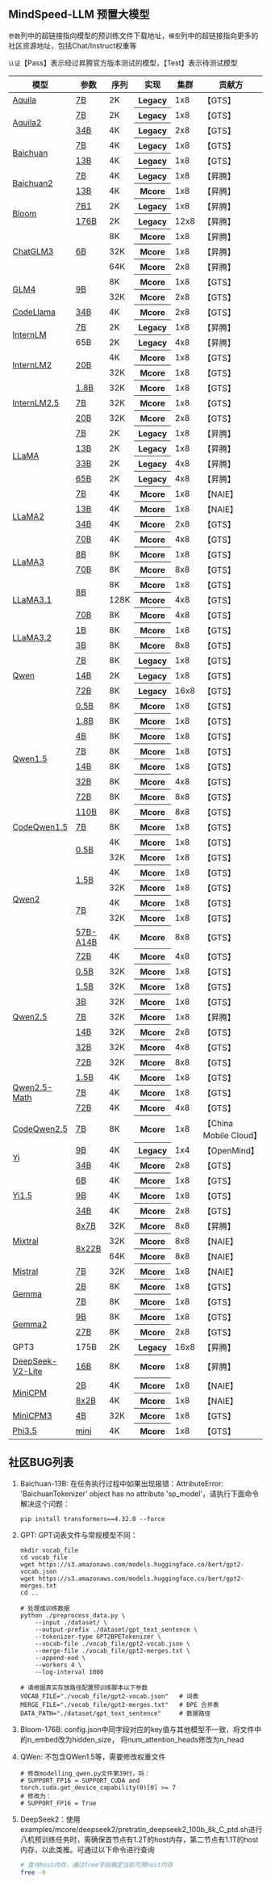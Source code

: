 ## MindSpeed-LLM 预置大模型

`参数`列中的超链接指向模型的预训练文件下载地址，`模型`列中的超链接指向更多的社区资源地址，包括Chat/Instruct权重等

`认证`【Pass】表示经过昇腾官方版本测试的模型，【Test】表示待测试模型

<table>
  <thead>
    <tr>
      <th>模型</th>
      <th>参数</th>
      <th>序列</th>
      <th>实现</th>
      <th>集群</th>
      <th>贡献方</th>
      <th>认证</th>
    </tr>
  </thead>
  <tbody>
    <tr>
      <td rowspan="1"><a href="https://huggingface.co/collections/BAAI/aquila-6698657124de09d10cd7a83f">Aquila</a></td>
      <td><a href="https://huggingface.co/BAAI/Aquila-7B/tree/main">7B</a></td>
      <td>2K</td>
      <th>Legacy</th>
      <td> 1x8</td>
      <td>【GTS】</td>
      <td>【Pass】</td>
    </tr>
    <tr>
      <td rowspan="2"><a href="https://huggingface.co/collections/BAAI/aquila-6698657124de09d10cd7a83f">Aquila2</a></td>
      <td><a href="https://huggingface.co/BAAI/Aquila2-7B/tree/main">7B</a></td>
      <td>2K</td>
      <th>Legacy</th>
      <td> 1x8</td>
      <td>【GTS】</td>
      <td>【Test】</td>
    </tr>
    <tr>
      <td><a href="https://huggingface.co/BAAI/Aquila2-34B/tree/main">34B</a></td>
      <td>4K</td>
      <th>Legacy</th>
      <td> 2x8</td>
      <td>【GTS】</td>
      <td>【Test】</td>
    </tr>
    <tr>
      <td rowspan="2"><a href="https://huggingface.co/baichuan-inc">Baichuan</a></td>
      <td><a href="https://huggingface.co/baichuan-inc/Baichuan-7B/tree/main">7B</a></td>
      <td>4K</td>
      <th>Legacy</th>
      <td> 1x8</td>
      <td>【GTS】</td>
      <td>【Pass】</td>
    </tr>
    <tr>
      <td><a href="https://huggingface.co/baichuan-inc/Baichuan-13B-Base/tree/main">13B</a></td>
      <td>4K</td>
      <th>Legacy</th>
      <td> 1x8</td>
      <td>【GTS】</td>
      <td>【Pass】</td>
    </tr>
    <tr>
      <td rowspan="2"><a href="https://huggingface.co/baichuan-inc">Baichuan2</a></td>
      <td><a href="https://huggingface.co/baichuan-inc/Baichuan2-7B-Base/tree/main">7B</a></td>
      <td>4K</td>
      <th>Legacy</th>
      <td> 1x8</td>
      <td>【昇腾】</td>
      <td>【Pass】</td>
    </tr>
    <tr>
      <td><a href="https://huggingface.co/baichuan-inc/Baichuan2-13B-Base/tree/main">13B</a></td>
      <td>4K</td>
      <th>Mcore</th>
      <td> 1x8</td>
      <td>【昇腾】</td>
      <td>【Pass】</td>
    </tr>
    <tr>
      <td rowspan="2"><a href="https://huggingface.co/bigscience">Bloom</a></td>
      <td><a href="https://huggingface.co/bigscience/bloom-7b1/tree/main">7B1</a></td>
      <td>2K</td>
      <th>Legacy</th>
      <td> 1x8</td>
      <td>【昇腾】</td>
      <td>【Pass】</td>
    </tr>
    <tr>
      <td><a href="https://huggingface.co/bigscience/bloom/tree/main">176B</td>
      <td>2K</td>
      <th>Legacy</th>
      <td >12x8</td>
      <td>【昇腾】</td>
      <td>【Pass】</td>
    </tr>
    <tr>
      <td rowspan="3"><a href="https://huggingface.co/THUDM">ChatGLM3</a></td>
      <td rowspan="3"><a href="https://huggingface.co/THUDM/chatglm3-6b-base/tree/main">6B</a></td>
      <td>8K</td>
      <th>Mcore</th>
      <td >1x8</td>
      <td>【昇腾】</td>
      <td>【Test】</td>
    </tr>
    <tr>
      <td>32K</td>
      <th>Mcore</th>
      <td >1x8</td>
      <td>【昇腾】</td>
      <td>【Test】</td>
    </tr>
    <tr>
      <td>64K</td>
      <th>Mcore</th>
      <td >2x8</td>
      <td>【昇腾】</td>
      <td>【Test】</td>
    </tr>
    <tr>
      <td rowspan="2"><a href="https://huggingface.co/THUDM">GLM4</a></td>
      <td rowspan="2"><a href="https://huggingface.co/THUDM/glm-4-9b">9B</a></td>
      <td> 8K </td>
      <th>Mcore</th>
      <td> 1x8 </td>
      <td>【GTS】</td>
      <td>【Test】</td>
    </tr>
    <tr>
      <td> 32K </td>
      <th>Mcore</th>
      <td> 2x8 </td>
      <td>【GTS】</td>
      <td>【Test】</td>
    </tr>
    <tr>
      <td rowspan="1"><a href="https://huggingface.co/codellama">CodeLlama</a></td>
      <td><a href="https://huggingface.co/codellama/CodeLlama-34b-hf/tree/main">34B</a></td>
      <td>4K</td>
      <th>Mcore</th>
      <td> 2x8</td>
      <td>【GTS】</td>
      <td>【Test】</td>
    </tr>
    <tr>
      <td rowspan="2"><a href="https://huggingface.co/internlm">InternLM</a></td>
      <td><a href="https://huggingface.co/internlm/internlm-7b/tree/main">7B</a></td>
      <td>2K</td>
      <th>Legacy</th>
      <td>1x8</td>
      <td>【昇腾】</td>
      <td>【Pass】</td>
    </tr>
    <tr>
      <td >65B</td>
      <td>2K</td>
      <th>Legacy</th>
      <td >4x8</td>
      <td>【昇腾】</td>
      <td>【Pass】</td>
    </tr>
    <tr>
      <td rowspan="2"> <a href="https://huggingface.co/internlm">InternLM2</a> </td>
      <td rowspan="2"> <a href="https://huggingface.co/Internlm/Internlm2-chat-20b/tree/main">20B</a> </td>
      <td> 4K </td>
      <th> Mcore </th>
      <td> 1x8 </td>
      <td>【GTS】</td>
      <td>【Test】</td>
      <tr>
      <td> 32K </td>
      <th> Mcore </th>
      <td> 1x8 </td>
      <td>【GTS】</td>
      <td>【Test】</td>
    </tr>
    <tr>
      <td rowspan="3"> <a href="https://huggingface.co/internlm">InternLM2.5</a> </td>
      <td><a href="https://huggingface.co/internlm/internlm2_5-1_8b/tree/main">1.8B</a></td>
      <td> 32K </td>
      <th> Mcore </th>
      <td> 1x8 </td>
      <td>【GTS】</td>
      <td>【Test】</td>
    </tr>
    <tr>
      <td><a href="https://huggingface.co/internlm/internlm2_5-7b/tree/main">7B</a></td>
      <td> 32K </td>
      <th> Mcore </th>
      <td> 1x8 </td>
      <td>【GTS】</td>
      <td>【Test】</td>
    </tr>
    <tr>
      <td><a href="https://huggingface.co/internlm/internlm2_5-20b/tree/main">20B</a></td>
      <td> 32K </td>
      <th> Mcore </th>
      <td> 2x8 </td>
      <td>【GTS】</td>
      <td>【Test】</td>
    </tr>
    <tr>
      <td rowspan="4"><a href="https://huggingface.co/meta-llama">LLaMA</td>
      <td><a href="https://huggingface.co/huggyllama/llama-7b/tree/main">7B</a></td>
      <td>2K</td>
      <th>Legacy</th>
      <td>1x8</td>
      <td>【昇腾】</td>
      <td>【Pass】</td>
    </tr>
    <tr>
      <td><a href="https://huggingface.co/ruibin-wang/llama-13b-hf">13B</a></td>
      <td>2K</td>
      <th>Legacy</th>
      <td>1x8</td>
      <td>【昇腾】</td>
      <td>【Pass】</td>
    </tr>
    <tr>
        <td><a href="https://huggingface.co/pinkmanlove/llama-33b-hf/tree/main">33B</a></td>
        <td>2K</td>
        <th>Legacy</th>
        <td>4x8</td>
        <td>【昇腾】</td>
      <td>【Pass】</td>
    </tr>
    <tr>
      <td><a href="https://huggingface.co/pinkmanlove/llama-65b-hf">65B</a></td>
      <td>2K</td>
      <th>Legacy</th>
      <td>4x8</td>
      <td>【昇腾】</td>
      <td>【Pass】</td>
    </tr>
    <tr>
      <td rowspan="4"><a href="https://huggingface.co/meta-llama">LLaMA2</td>
      <td><a href="https://huggingface.co/daryl149/llama-2-7b-hf/tree/main">7B</a></td>
      <td>4K</td>
      <th>Mcore</th>
      <td>1x8</td>
      <td>【NAIE】</td>
      <td>【Pass】</td>
    </tr>
    <tr>
      <td><a href="https://huggingface.co/NousResearch/Llama-2-13b-hf/tree/main">13B</a></td>
      <td>4K</td>
      <th>Mcore</th>
      <td>1x8</td>
      <td>【NAIE】</td>
      <td>【Pass】</td>
    </tr>
    <tr>
      <td><a href="https://huggingface.co/codellama/CodeLlama-34b-Instruct-hf/tree/main">34B</a></td>
      <td>4K</td>
      <th>Mcore</th>
      <td>2x8</td>
      <td>【GTS】</td>
      <td>【Pass】</td>
    </tr>
    <tr>
      <td><a href="https://huggingface.co/meta-llama/Llama-2-70b-hf">70B</a></td>
      <td>4K</td>
      <th>Mcore</th>
      <td>4x8</td>
      <td>【GTS】</td>
      <td>【Pass】</td>
    </tr>
    <tr>
      <td rowspan="2"><a href="https://huggingface.co/meta-llama">LLaMA3</td>
      <td><a href="https://huggingface.co/unsloth/llama-3-8b/tree/main">8B</a></td>
      <td> 8K </td>
      <th>Mcore</th>
      <td>1x8</td>
      <td>【GTS】</td>
      <td>【Test】</td>
    </tr>
    <tr>
      <td><a href="https://huggingface.co/v2ray/Llama-3-70B/tree/main">70B</a></td>
      <td> 8K </td>
      <th>Mcore</th>
      <td>8x8</td>
      <td>【GTS】</td>
      <td>【Test】</td>
    </tr>
    <tr>
      <td rowspan="3"><a href="https://modelscope.cn/organization/LLM-Research">LLaMA3.1</td>
      <td rowspan="2"><a href="https://modelscope.cn/models/LLM-Research/Meta-Llama-3.1-8B">8B</a></td>
      <td> 8K </td>
      <th>Mcore</th>
      <td>1x8</td>
      <td>【GTS】</td>
      <td>【Test】</td>
    </tr>
    <tr>
      <td>128K</td>
      <th>Mcore</th>
      <td>4x8</td>
      <td>【GTS】</td>
      <td>【Test】</td>
    </tr>
    <tr>
      <td><a href="https://modelscope.cn/models/LLM-Research/Meta-Llama-3.1-70B">70B</a></td>
      <td>8K</td>
      <th>Mcore</th>
      <td>4x8</td>
      <td>【GTS】</td>
      <td>【Test】</td>
    </tr>
    <tr>
      <td rowspan="2"><a href="https://huggingface.co/meta-llama">LLaMA3.2</td>
      <td><a href="https://huggingface.co/unsloth/Llama-3.2-1B/tree/main">1B</a></td>
      <td> 8K </td>
      <th>Mcore</th>
      <td>1x8</td>
      <td>【GTS】</td>
      <td>【Test】</td>
    </tr>
    <tr>
      <td><a href="https://huggingface.co/unsloth/Llama-3.2-3B/tree/main">3B</a></td>
      <td> 8K </td>
      <th>Mcore</th>
      <td>8x8</td>
      <td>【GTS】</td>
      <td>【Test】</td>
    </tr>
    <tr>
      <td rowspan="3"><a href="https://huggingface.co/Qwen">Qwen</a></td>
      <td><a href="https://huggingface.co/Qwen/Qwen-7B/tree/main">7B</a></td>
      <td> 8K </td>
      <th>Legacy</th>
      <td>1x8</td>
      <td>【GTS】</td>
      <td>【Pass】</td>
    </tr>
    <tr>
      <td><a href="https://huggingface.co/Qwen/Qwen-14B/tree/main">14B</a></td>
      <td>2K</td>
      <th>Legacy</th>
      <td>1x8</td>
      <td>【GTS】</td>
      <td>【Pass】</td>
    </tr>
    <tr>
      <td><a href="https://huggingface.co/Qwen/Qwen-72B/tree/main">72B</a></td>
      <td> 8K </td>
      <th>Legacy</th>
      <td>16x8</td>
      <td>【GTS】</td>
      <td>【Pass】</td>
    </tr>
    </tr>
       <tr>
      <td rowspan="8"><a href="https://huggingface.co/Qwen">Qwen1.5</a></td>
      <td> <a href="https://huggingface.co/Qwen/Qwen1.5-0.5B/tree/main">0.5B</a> </td>
      <td> 8K </td>
      <th>Mcore</th>
      <td> 1x8 </td>
      <td>【GTS】</td>
      <td>【Test】</td>
      <tr>
      <td> <a href="https://huggingface.co/Qwen/Qwen1.5-1.8B/tree/main">1.8B</a> </td>
      <td> 8K </td>
      <th>Mcore</th>
      <td> 1x8 </td>
      <td>【GTS】</td>
      <td>【Test】</td>
      <tr>
      <td> <a href="https://huggingface.co/Qwen/Qwen1.5-4B/tree/main">4B</a> </td>
      <td> 8K </td>
      <th>Mcore</th>
      <td> 1x8 </td>
      <td>【GTS】</td>
      <td>【Test】</td>
      <tr>
      <td> <a href="https://huggingface.co/Qwen/Qwen1.5-7B/tree/main">7B</a> </td>
      <td> 8K </td>
      <th>Mcore</th>
      <td> 1x8 </td>
      <td>【GTS】</td>
      <td>【Test】</td>
      <tr>
      <td> <a href="https://huggingface.co/Qwen/Qwen1.5-14B/tree/main">14B</a> </td>
      <td> 8K </td>
      <th>Mcore</th>
      <td> 1x8 </td>
      <td>【GTS】</td>
      <td>【Test】</td>
      <tr>
      <td> <a href="https://huggingface.co/Qwen/Qwen1.5-32B/tree/main">32B</a> </td>
      <td> 8K </td>
      <th> Mcore </th>
      <td> 4x8 </td>
      <td>【GTS】</td>
      <td>【Test】</td>
      <tr>
      <td> <a href="https://huggingface.co/Qwen/Qwen1.5-72B/tree/main">72B</a> </td>
      <td> 8K </td>
      <th> Mcore </th>
      <td> 8x8 </td>
      <td>【GTS】</td>    
      <td>【Test】</td>
      <tr>
      <td> <a href="https://huggingface.co/Qwen/Qwen1.5-110B/tree/main">110B</a> </td>
      <td> 8K </td>
      <th>Mcore</th>
      <td> 8x8 </td>
      <td>【GTS】</td>    
      <td>【Test】</td>
    </tr>
    </tr>
      <td rowspan="1"><a href="https://huggingface.co/Qwen">CodeQwen1.5</a></td>
      <td> <a href="https://huggingface.co/Qwen/CodeQwen1.5-7B">7B</a> </td>
      <td> 8K </td>
      <th>Mcore</th>
      <td> 1x8 </td>
      <td>【GTS】</td>    
      <td>【Test】</td>
    </tr>
    </tr>
       <tr>
       <td rowspan="8"><a href="https://huggingface.co/Qwen">Qwen2</a></td>
      <td rowspan="2"> <a href="https://huggingface.co/Qwen/Qwen2-0.5B/tree/main">0.5B</a> </td>
      <td> 4K </td>
      <th> Mcore </th>
      <td> 1x8 </td>
      <td>【GTS】</td>
      <td>【Test】</td>
      <tr>
      <td> 32K </td>
      <th> Mcore </th>
      <td> 1x8 </td>
      <td>【GTS】</td>
      <td>【Test】</td>
      <tr>
      <td rowspan="2"> <a href="https://huggingface.co/Qwen/Qwen2-1.5B/tree/main">1.5B</a> </td>
      <td> 4K </td>
      <th> Mcore </th>
      <td> 1x8 </td>
      <td>【GTS】</td>
      <td>【Test】</td>
      <tr>
      <td> 32K </td>
      <th> Mcore </th>
      <td> 1x8 </td>
      <td>【GTS】</td>
      <td>【Test】</td>
      <tr>
      <td rowspan="2"><a href="https://huggingface.co/Qwen/Qwen2-7B/tree/main">7B</a></td>
      <td> 4K</td>
      <th>Mcore</th>
      <td>1x8</td>
      <td>【GTS】</td>
      <td>【Test】</td>
      <tr>
      <td> 32K</td>
      <th>Mcore</th>
      <td>1x8</td>
      <td>【GTS】</td>
      <td>【Test】</td>
      <tr>
      <td><a href="https://huggingface.co/Qwen/Qwen2-57B-A14B/tree/main">57B-A14B</a></td>
      <td> 4K</td>
      <th>Mcore</th>
      <td>8x8</td>
      <td>【GTS】</td>
      <td>【Test】</td>
      <tr>
      <td><a href="https://huggingface.co/Qwen/Qwen2-72B/tree/main">72B</a></td>
      <td> 4K</td>
      <th>Mcore</th>
      <td>4x8</td>
      <td>【GTS】</td>
      <td>【Test】</td>
    </tr>
    <tr>
      <td rowspan="7"><a href="https://huggingface.co/Qwen">Qwen2.5</a></td>
      <td><a href="https://huggingface.co/Qwen/Qwen2.5-0.5B/tree/main">0.5B</a></td>
      <td> 32K </td>
      <th>Mcore</th>
      <td>1x8</td>
      <td>【GTS】</td>
      <td>【Test】</td>
    </tr>
      <td><a href="https://huggingface.co/Qwen/Qwen2.5-1.5B/tree/main">1.5B</a></td>
      <td> 32K </td>
      <th>Mcore</th>
      <td>1x8</td>
      <td>【GTS】</td>
      <td>【Test】</td>
    </tr>
      <td><a href="https://huggingface.co/Qwen/Qwen2.5-3B/tree/main">3B</a></td>
      <td> 32K </td>
      <th>Mcore</th>
      <td>1x8</td>
      <td>【GTS】</td>
      <td>【Test】</td>
    </tr>
    <tr>
      <td><a href="https://huggingface.co/Qwen/Qwen2.5-7B/tree/main">7B</a></td>
      <td>32K</td>
      <th>Mcore</th>
      <td>1x8</td>
      <td>【昇腾】</td>
      <td>【Test】</td>
    </tr>
    <tr>
      <td><a href="https://huggingface.co/Qwen/Qwen2.5-14B/tree/main">14B</a></td>
      <td>32K</td>
      <th>Mcore</th>
      <td>2x8</td>
      <td>【GTS】</td>
      <td>【Test】</td>
    </tr>
    <tr>
      <td><a href="https://huggingface.co/Qwen/Qwen2.5-32B/tree/main">32B</a></td>
      <td>32K</td>
      <th>Mcore</th>
      <td>4x8</td>
      <td>【GTS】</td>
      <td>【Test】</td>
    </tr>
    <tr>
      <td><a href="https://huggingface.co/Qwen/Qwen2.5-72B/tree/main">72B</a></td>
      <td>32K</td>
      <th>Mcore</th>
      <td>8x8</td>
      <td>【GTS】</td>
      <td>【Test】</td>
    </tr>
    <tr>
      <td rowspan="3"><a href="https://huggingface.co/Qwen">Qwen2.5-Math</a></td>
      <td><a href="https://huggingface.co/Qwen/Qwen2.5-Math-1.5B/tree/main">1.5B</a></td>
      <td> 4K </td>
      <th>Mcore</th>
      <td>1x8</td>
      <td>【GTS】</td>
      <td>【Test】</td>
    </tr>
    <tr>
      <td><a href="https://huggingface.co/Qwen/Qwen2.5-Math-7B/tree/main">7B</a></td>
      <td> 4K </td>
      <th>Mcore</th>
      <td>1x8</td>
      <td>【GTS】</td>
      <td>【Test】</td>
    </tr>
    <tr>
      <td><a href="https://huggingface.co/Qwen/Qwen2.5-Math-72B/tree/main">72B</a></td>
      <td> 4K </td>
      <th>Mcore</th>
      <td>4x8</td>
      <td>【GTS】</td>
      <td>【Test】</td>
    </tr>
	</tr>
	  <td rowspan="1"><a href="https://huggingface.co/Qwen">CodeQwen2.5</a></td>
      <td> <a href="https://huggingface.co/Qwen/Qwen2.5-Coder-7B">7B</a> </td>
      <td> 8K </td>
      <th>Mcore</th>
      <td> 1x8 </td>
      <td>【China Mobile Cloud】</td>    
      <td>【Test】</td>
    </tr>
	<tr>
      <td rowspan="2"><a href="https://huggingface.co/01-ai">Yi</a></td>
      <td><a href="https://huggingface.co/01-ai/Yi-9B/tree/main">9B</a></td>
      <td> 4K</td>
      <th>Legacy</th>
      <td>1x4</td>
      <td>【OpenMind】</td>
      <td>【Test】</td>
    </tr>
    <tr>
      <td><a href="https://huggingface.co/01-ai/Yi-34B/tree/main">34B</a></td>
      <td> 4K</td>
      <th>Mcore</th>
      <td>2x8</td>
      <td>【GTS】</td>
      <td>【Test】</td>
    </tr>
    <tr>
      <td rowspan="3"><a href="https://huggingface.co/01-ai">Yi1.5</a></td>
      <td><a href="https://huggingface.co/01-ai/Yi-1.5-6B/tree/main">6B</a></td>
      <td> 4K</td>
      <th>Mcore</th>
      <td>1x8</td>
      <td>【GTS】</td>
      <td>【Test】</td>
    </tr>
    <tr>
      <td><a href="https://huggingface.co/01-ai/Yi-1.5-9B/tree/main">9B</a></td>
      <td> 4K</td>
      <th>Mcore</th>
      <td>1x8</td>
      <td>【GTS】</td>
      <td>【Test】</td>
    </tr>
    <tr>
      <td><a href="https://huggingface.co/01-ai/Yi-1.5-34B/tree/main">34B</a></td>
      <td> 4K</td>
      <th>Mcore</th>
      <td>2x8</td>
      <td>【GTS】</td>
      <td>【Test】</td>
    </tr>
    <tr>
      <td rowspan="3"><a href="https://huggingface.co/mistralai">Mixtral</a></td>
      <td><a href="https://huggingface.co/mistralai/Mixtral-8x7B-v0.1/tree/main">8x7B</a></td>
      <td> 32K</td>
      <th>Mcore</th>
      <td>8x8</td>
      <td>【昇腾】</td>
      <td>【Pass】</td>
    </tr>
    <tr>
      <td rowspan="2"><a href="https://huggingface.co/mistralai/Mixtral-8x22B-v0.1/tree/main">8x22B</a></td>
      <td> 32K</td>
      <th>Mcore</th>
      <td>8x8</td>
      <td>【NAIE】</td>
      <td>【Test】</td>
    </tr>
    <tr>
      <td> 64K</td>
      <th>Mcore</th>
      <td>8x8</td>
      <td>【NAIE】</td>
      <td>【Test】</td>
    </tr>
    <tr>
      <td rowspan="1"><a href="https://huggingface.co/mistralai">Mistral</a></td>
      <td><a href="https://huggingface.co/mistralai/Mistral-7B-Instruct-v0.2/tree/main">7B</a></td>
      <td> 32K</td>
      <th>Mcore</th>
      <td>1x8</td>
      <td>【NAIE】</td>
      <td>【Pass】</td>
    </tr>
    <tr>
      <td rowspan="2"><a href="https://huggingface.co/google">Gemma</a></td>
      <td><a href="https://huggingface.co/google/gemma-2b/tree/main">2B</a></td>
      <td> 8K </td>
      <th>Mcore</th>
      <td>1x8</td>
      <td>【GTS】</td>
      <td>【Test】</td>
    </tr>
    <tr>
      <td><a href="https://huggingface.co/google/gemma-7b">7B</a></td>
      <td> 8K </td>
      <th>Mcore</th>
      <td>1x8</td>
      <td>【GTS】</td>
      <td>【Test】</td>
    </tr>
    <tr>
      <td rowspan="2"><a href="https://huggingface.co/google">Gemma2</a></td>
      <td><a href="https://huggingface.co/google/gemma-2-9b/tree/main">9B</a></td>
      <td> 8K </td>
      <th>Mcore</th>
      <td>1x8</td>
      <td>【GTS】</td>
      <td>【Test】</td>
    </tr>
    <tr>
      <td><a href="https://huggingface.co/google/gemma-2-27b/tree/main">27B</a></td>
      <td> 8K </td>
      <th>Mcore</th>
      <td>2x8</td>
      <td>【GTS】</td>
      <td>【Test】</td>
    </tr>
    <tr>
      <td>GPT3</td>
      <td>175B</td>
      <td> 2K </td>
      <th>Legacy</th>
      <td> 16x8 </td>
      <td>【昇腾】</td>
      <td>【Test】</td>
    </tr>
    <tr>
      <td rowspan="1"><a href="https://huggingface.co/deepseek-ai/DeepSeek-V2-Lite">DeepSeek-V2-Lite</a></td>
      <td><a href="https://huggingface.co/deepseek-ai/DeepSeek-V2-Lite/tree/main">16B</a></td>
      <td> 8K </td>
      <th>Mcore</th>
      <td> 1x8 </td>
      <td>【昇腾】</td>
      <td>【Test】</td>
    </tr>
    <tr>
      <td rowspan="2"><a href="https://github.com/OpenBMB/MiniCPM">MiniCPM</a></td>
      <td> <a href="https://huggingface.co/openbmb/MiniCPM-2B-sft-bf16/tree/main">2B</a> </td>
      <td> 4K </td>
      <th> Mcore </th>
      <td> 1x8 </td>
      <td>【NAIE】</td>
      <td>【Test】</td>
    </tr>
    <tr>
      <td> <a href="https://huggingface.co/openbmb/MiniCPM-MoE-8x2B/tree/main">8x2B</a> </td>
      <td> 4K </td>
      <th>Mcore</th>
      <td> 1x8 </td>
      <td>【NAIE】</td>
      <td>【Test】</td>
    </tr>
    <tr>
      <td rowspan="1"><a href="https://huggingface.co/openbmb/MiniCPM3-4B/tree/main">MiniCPM3</a></td>
      <td> <a href="https://huggingface.co/openbmb/MiniCPM3-4B/tree/main">4B</a> </td>
      <td> 32K </td>
      <th> Mcore </th>
      <td> 1x8 </td>
      <td>【GTS】</td>
      <td>【Test】</td>
    </tr>
    <tr>
      <td rowspan="2"><a href="https://huggingface.co/microsoft">Phi3.5</a></td>
      <td> <a href="https://huggingface.co/microsoft/Phi-3.5-mini-instruct/tree/main">mini</a> </td>
      <td> 4K </td>
      <th>Mcore</th>
      <td> 1x8 </td>
      <td>【GTS】</td>
      <td>【Test】</td>
    </tr>
  </tbody>
</table>



## 社区BUG列表


1. Baichuan-13B: 在任务执行过程中如果出现报错：AttributeError: 'BaichuanTokenizer’ object has no attribute 'sp_model'，请执行下面命令解决这个问题：

    ```shell
    pip install transformers==4.32.0 --force
    ```

2. GPT: GPT词表文件与常规模型不同：

    ```shell
    mkdir vocab_file 
    cd vocab_file
    wget https://s3.amazonaws.com/models.huggingface.co/bert/gpt2-vocab.json
    wget https://s3.amazonaws.com/models.huggingface.co/bert/gpt2-merges.txt
    cd ..

    # 处理成训练数据
    python ./preprocess_data.py \
        --input ./dataset/ \
        --output-prefix ./dataset/gpt_text_sentence \
        --tokenizer-type GPT2BPETokenizer \
        --vocab-file ./vocab_file/gpt2-vocab.json \
        --merge-file ./vocab_file/gpt2-merges.txt \
        --append-eod \
        --workers 4 \
        --log-interval 1000

    # 请根据真实存放路径配置预训练脚本以下参数
    VOCAB_FILE="./vocab_file/gpt2-vocab.json"   # 词表
    MERGE_FILE="./vocab_file/gpt2-merges.txt"   # BPE 合并表
    DATA_PATH="./dataset/gpt_text_sentence"     # 数据路径
    ```

3. Bloom-176B: config.json中同字段对应的key值与其他模型不一致，将文件中的n_embed改为hidden_size， 将num_attention_heads修改为n_head


4. QWen: 不包含QWen1.5等，需要修改权重文件 

    ```shell
   # 修改modelling_qwen.py文件第39行，将：
   # SUPPORT_FP16 = SUPPORT_CUDA and torch.cuda.get_device_capability(0)[0] >= 7
   # 修改为：
   # SUPPORT_FP16 = True
   ```
5. DeepSeek2：使用examples/mcore/deepseek2/pretratin_deepseek2_100b_8k_C_ptd.sh进行八机预训练任务时，需确保首节点有1.2T的host内存，第二节点有1.1T的host内存，以此类推。可通过以下命令进行查询
    ```bash
    # 查询host内存，通过free字段确定当前可用host内存
    free -h
    ```